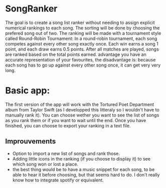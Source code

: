 # SongRanker

The goal is to create a song list ranker without needing to assign explicit numerical rankings to each song. The sorting will be done by choosing the prefered song out of two.
The ranking will be made with a tournament style called Round-Robin Tournament:
In a round-robin tournament, each song competes against every other song exactly once. Each win earns a song 1 point, and each draw earns 0.5 points. After all matches are played, songs are ranked based on the total points earned.
advantage you have an accurate representation of your favourites, the disadvantage is: because each song has to go up against every other song once, it can get very very long.

# Basic app:
The first version of the app will work with the Tortured Poet Department album from Taylor Swift (as I developped this litteraly so I wouldn't have to manually rank it). 
You can choose wether you want to see the list of songs as you rank them or if you want to wait until the end.
Once you have finished, you can choose to export your ranking in a text file.


## Improuvements
- Option to import a new list of songs and rank those.
- Adding little icons in the ranking (if you choose to display it) to see which song won or lost a place.
- the best thing would be to have a music snippet for each song, to be able to hear it before choosing, but that seems hard to do. I don't really know how to integrate spotify or equivalent.
